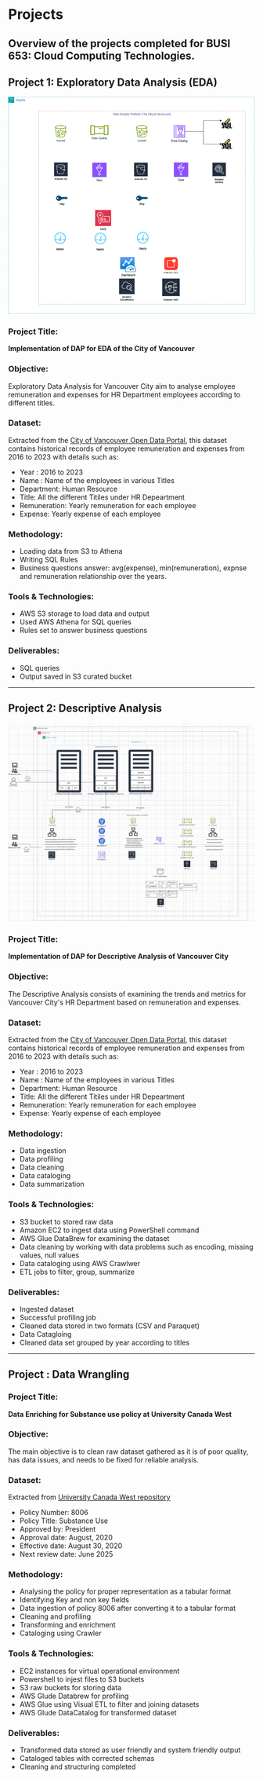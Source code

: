 # Projects
Overview of the projects completed for BUSI 653: Cloud Computing Technologies. 
---
## Project 1: Exploratory Data Analysis (EDA)

![Data Analytics Platform Diagram](Picture1.png)

### Project Title: 
**Implementation of DAP for EDA of the City of Vancouver**
### Objective:
Exploratory Data Analysis for Vancouver City aim to analyse employee remuneration and expenses for HR Department employees according to different titles. 
### Dataset:
Extracted from the [City of Vancouver Open Data Portal](https://opendata.vancouver.ca), this dataset contains historical records of employee remuneration and expenses from 2016 to 2023 with details such as:
- Year : 2016 to 2023
- Name : Name of the employees in various Titles
- Department: Human Resource
- Title: All the different Titiles under HR Depeartment
- Remuneration: Yearly remuneration for each employee
- Expense: Yearly expense of each employee
###  Methodology:
- Loading data from S3 to Athena
- Writing SQL Rules
- Business questions answer: avg(expense), min(remuneration), expnse and remuneration relationship over the years. 
###  Tools & Technologies:
- AWS S3 storage to load data and output
- Used AWS Athena for SQL queries 
- Rules set to answer business questions
###  Deliverables:
- SQL queries
- Output saved in S3 curated bucket
---

##  Project 2: Descriptive Analysis
![Descriptive Data Analysis](Descriptive%20Data%20Analysis.png) 
###  Project Title:
**Implementation of DAP for Descriptive Analysis of Vancouver City**
### Objective:
The Descriptive Analysis consists of examining the trends and metrics for Vancouver City's HR Department based on remuneration and expenses.
### Dataset:
Extracted from the [City of Vancouver Open Data Portal](https://opendata.vancouver.ca), this dataset contains historical records of employee remuneration and expenses from 2016 to 2023 with details such as:
- Year : 2016 to 2023
- Name : Name of the employees in various Titles
- Department: Human Resource
- Title: All the different Titiles under HR Depeartment
- Remuneration: Yearly remuneration for each employee
- Expense: Yearly expense of each employee
### Methodology:
- Data ingestion
- Data profiling
- Data cleaning
- Data cataloging
- Data summarization
### Tools & Technologies:
- S3 bucket to stored raw data
- Amazon EC2 to ingest data using PowerShell command
- AWS Glue DataBrew for examining the dataset
- Data cleaning by working with data problems such as encoding, missing values, null values
- Data cataloging using AWS Crawlwer
- ETL jobs to filter, group, summarize
### Deliverables:
- Ingested dataset
- Successful profiling job
- Cleaned data stored in two formats (CSV and Paraquet)
- Data Catagloing
- Cleaned data set grouped by year according to titles
---

##  Project : Data Wrangling
###  Project Title:
**Data Enriching for Substance use policy at University Canada West**
### Objective:
The main objective is to clean raw dataset gathered as it is  of poor quality, has data issues, and needs to be fixed for reliable analysis. 
### Dataset:
Extracted from [University Canada West repository](https://wpvip.guscancolleges.ca/ucanwest/wp-content/uploads/sites/3/2022/08/UCW-8006-Substance-Use-Policy.pdf)  

- Policy Number: 8006
- Policy Title: Substance Use
- Approved by: President
- Approval date: August, 2020
- Effective date: August 30, 2020
- Next review date: June 2025
### Methodology:
- Analysing the policy for proper representation as a tabular format
- Identifying Key and non key fields
- Data ingestion of policy 8006 after converting it to a tabular format
- Cleaning and profiling
- Transforming and enrichment
- Cataloging using Crawler  
### Tools & Technologies:
- EC2 instances for virtual operational environment
- Powershell to injest files to S3 buckets
- S3 raw buckets for storing data
- AWS Glude Databrew for profiling
- AWS Glue using Visual ETL to filter and joining  datasets
- AWS Glude DataCatalog for transformed dataset
### Deliverables:
- Transformed data stored as user friendly and system friendly output
- Cataloged tables with corrected schemas
- Cleaning and structuring completed


